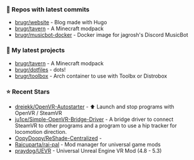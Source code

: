 ### 👷 Repos with latest commits

- [brugr/website](https://github.com/brugr/website) - Blog made with Hugo
- [brugr/tavern](https://github.com/brugr/tavern) - A Minecraft modpack
- [brugr/musicbot-docker](https://github.com/brugr/musicbot-docker) - Docker image for jagrosh&#39;s Discord MusicBot
### 🌱 My latest projects

- [brugr/tavern](https://github.com/brugr/tavern) - A Minecraft modpack
- [brugr/dotfiles](https://github.com/brugr/dotfiles) - dots!
- [brugr/toolbox](https://github.com/brugr/toolbox) - Arch container to use with Toolbx or Distrobox
### ⭐ Recent Stars

- [dreiekk/OpenVR-Autostarter](https://github.com/dreiekk/OpenVR-Autostarter) - ⬆️ Launch and stop programs with OpenVR / SteamVR
- [ju1ce/Simple-OpenVR-Bridge-Driver](https://github.com/ju1ce/Simple-OpenVR-Bridge-Driver) - A bridge driver to connect SteamVR to other programs and a program to use a hip tracker for locomotion direction.
- [OopyDoopy/ReShade-Centralized](https://github.com/OopyDoopy/ReShade-Centralized) - 
- [Raicuparta/rai-pal](https://github.com/Raicuparta/rai-pal) - Mod manager for universal game mods
- [praydog/UEVR](https://github.com/praydog/UEVR) - Universal Unreal Engine VR Mod (4.8 - 5.3)
